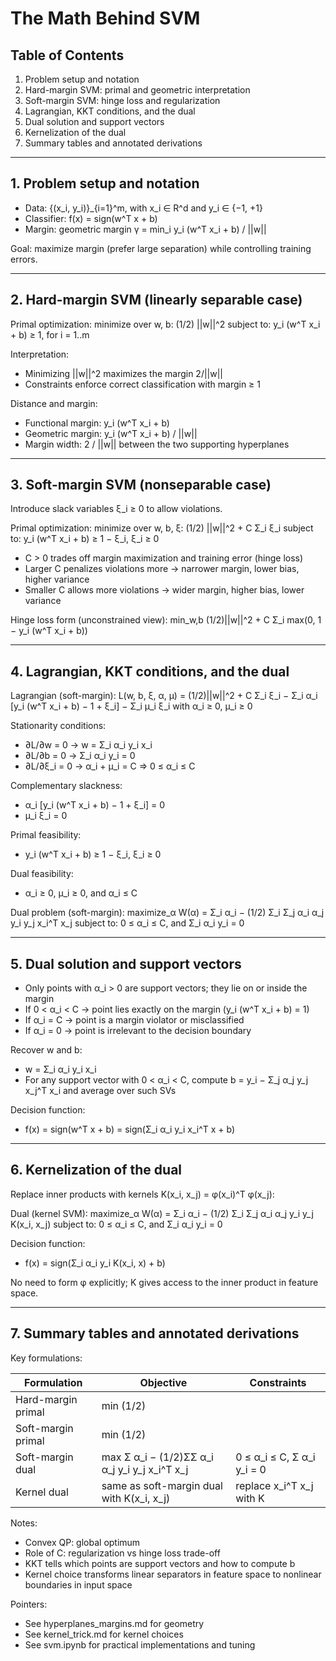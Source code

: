 # The Math Behind SVM

## Table of Contents
1. Problem setup and notation
2. Hard-margin SVM: primal and geometric interpretation
3. Soft-margin SVM: hinge loss and regularization
4. Lagrangian, KKT conditions, and the dual
5. Dual solution and support vectors
6. Kernelization of the dual
7. Summary tables and annotated derivations

---

## 1. Problem setup and notation
- Data: {(x_i, y_i)}_{i=1}^m, with x_i ∈ R^d and y_i ∈ {−1, +1}
- Classifier: f(x) = sign(w^T x + b)
- Margin: geometric margin γ = min_i y_i (w^T x_i + b) / ||w||

Goal: maximize margin (prefer large separation) while controlling training errors.

---

## 2. Hard-margin SVM (linearly separable case)

Primal optimization:
minimize over w, b:   (1/2) ||w||^2
subject to:            y_i (w^T x_i + b) ≥ 1,   for i = 1..m

Interpretation:
- Minimizing ||w||^2 maximizes the margin 2/||w||
- Constraints enforce correct classification with margin ≥ 1

Distance and margin:
- Functional margin: y_i (w^T x_i + b)
- Geometric margin:  y_i (w^T x_i + b) / ||w||
- Margin width: 2 / ||w|| between the two supporting hyperplanes

---

## 3. Soft-margin SVM (nonseparable case)
Introduce slack variables ξ_i ≥ 0 to allow violations.

Primal optimization:
minimize over w, b, ξ:   (1/2) ||w||^2 + C Σ_i ξ_i
subject to:               y_i (w^T x_i + b) ≥ 1 − ξ_i,   ξ_i ≥ 0

- C > 0 trades off margin maximization and training error (hinge loss)
- Larger C penalizes violations more → narrower margin, lower bias, higher variance
- Smaller C allows more violations → wider margin, higher bias, lower variance

Hinge loss form (unconstrained view):
min_w,b  (1/2)||w||^2 + C Σ_i max(0, 1 − y_i (w^T x_i + b))

---

## 4. Lagrangian, KKT conditions, and the dual

Lagrangian (soft-margin):
L(w, b, ξ, α, μ) = (1/2)||w||^2 + C Σ_i ξ_i − Σ_i α_i [y_i (w^T x_i + b) − 1 + ξ_i] − Σ_i μ_i ξ_i
with α_i ≥ 0, μ_i ≥ 0

Stationarity conditions:
- ∂L/∂w = 0 → w = Σ_i α_i y_i x_i
- ∂L/∂b = 0 → Σ_i α_i y_i = 0
- ∂L/∂ξ_i = 0 → α_i + μ_i = C ⇒ 0 ≤ α_i ≤ C

Complementary slackness:
- α_i [y_i (w^T x_i + b) − 1 + ξ_i] = 0
- μ_i ξ_i = 0

Primal feasibility:
- y_i (w^T x_i + b) ≥ 1 − ξ_i,  ξ_i ≥ 0

Dual feasibility:
- α_i ≥ 0, μ_i ≥ 0, and α_i ≤ C

Dual problem (soft-margin):
maximize_α  W(α) = Σ_i α_i − (1/2) Σ_i Σ_j α_i α_j y_i y_j x_i^T x_j
subject to:  0 ≤ α_i ≤ C,  and  Σ_i α_i y_i = 0

---

## 5. Dual solution and support vectors
- Only points with α_i > 0 are support vectors; they lie on or inside the margin
- If 0 < α_i < C → point lies exactly on the margin (y_i (w^T x_i + b) = 1)
- If α_i = C → point is a margin violator or misclassified
- If α_i = 0 → point is irrelevant to the decision boundary

Recover w and b:
- w = Σ_i α_i y_i x_i
- For any support vector with 0 < α_i < C, compute b = y_i − Σ_j α_j y_j x_j^T x_i and average over such SVs

Decision function:
- f(x) = sign(w^T x + b) = sign(Σ_i α_i y_i x_i^T x + b)

---

## 6. Kernelization of the dual
Replace inner products with kernels K(x_i, x_j) = φ(x_i)^T φ(x_j):

Dual (kernel SVM):
maximize_α  W(α) = Σ_i α_i − (1/2) Σ_i Σ_j α_i α_j y_i y_j K(x_i, x_j)
subject to:  0 ≤ α_i ≤ C,  and  Σ_i α_i y_i = 0

Decision function:
- f(x) = sign(Σ_i α_i y_i K(x_i, x) + b)

No need to form φ explicitly; K gives access to the inner product in feature space.

---

## 7. Summary tables and annotated derivations

Key formulations:

| Formulation | Objective | Constraints |
|---|---|---|
| Hard-margin primal | min (1/2)||w||^2 | y_i (w^T x_i + b) ≥ 1 |
| Soft-margin primal | min (1/2)||w||^2 + C Σ ξ_i | y_i (w^T x_i + b) ≥ 1 − ξ_i, ξ_i ≥ 0 |
| Soft-margin dual | max Σ α_i − (1/2)ΣΣ α_i α_j y_i y_j x_i^T x_j | 0 ≤ α_i ≤ C, Σ α_i y_i = 0 |
| Kernel dual | same as soft-margin dual with K(x_i, x_j) | replace x_i^T x_j with K |

Notes:
- Convex QP: global optimum
- Role of C: regularization vs hinge loss trade-off
- KKT tells which points are support vectors and how to compute b
- Kernel choice transforms linear separators in feature space to nonlinear boundaries in input space

Pointers:
- See hyperplanes_margins.md for geometry
- See kernel_trick.md for kernel choices
- See svm.ipynb for practical implementations and tuning
